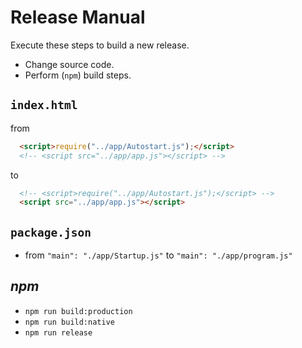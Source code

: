 # Release Manual

Execute these steps to build a new release.

- Change source code.
- Perform (`npm`) build steps.

## `index.html`

from

```html
  <script>require("../app/Autostart.js");</script>
  <!-- <script src="../app/app.js"></script> -->
```

to

```html
  <!-- <script>require("../app/Autostart.js");</script> -->
  <script src="../app/app.js"></script>
```

## `package.json`

- from `"main": "./app/Startup.js"` to `"main": "./app/program.js"`

## _npm_

- `npm run build:production`
- `npm run build:native`
- `npm run release`
